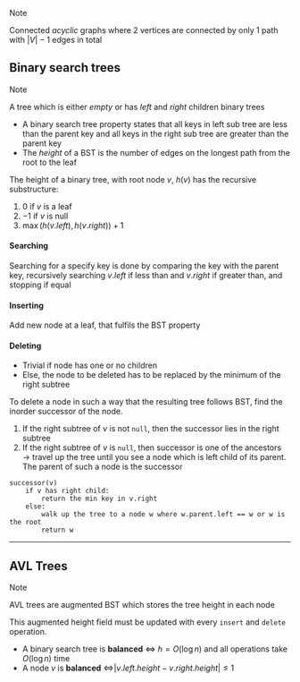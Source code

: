 >[!note]
>Connected *acyclic* graphs where 2 vertices are connected by only 1 path with $|V| - 1$ edges in total

## Binary search trees
>[!note]
>A tree which is either *empty* or has *left* and *right* children binary trees

- A binary search tree property states that all keys in left sub tree are less than the parent key and all keys in the right sub tree are greater than the parent key
- The *height* of a BST is the number of edges on the longest path from the root to the leaf

The height of a binary tree, with root node $v$, $h(v)$ has the recursive substructure:
1. $0$ if $v$ is a leaf
2. $-1$ if $v$ is null
3. $\max \Big(h(v.left), h(v.right)\Big) + 1$

#### Searching
Searching for a specify key is done by comparing the key with the parent key, recursively searching $v.left$ if less than and $v.right$ if greater than, and stopping if equal
#### Inserting
Add new node at a leaf, that fulfils the BST property
#### Deleting
- Trivial if node has one or no children
- Else, the node to be deleted has to be replaced by the minimum of the right subtree

To delete a node in such a way that the resulting tree follows BST, find the inorder successor of the node.

1. If the right subtree of $v$ is not `null`, then the successor lies in the right subtree
2. If the right subtree of $v$ is `null`, then successor is one of the ancestors → travel up the tree until you see a node which is left child of its parent. The parent of such a node is the successor

```
successor(v)
	if v has right child:
		return the min key in v.right
	else:
		walk up the tree to a node w where w.parent.left == w or w is the root
		return w
```

---

## AVL Trees
>[!note]
>AVL trees are augmented BST which stores the tree height in each node

This augmented height field must be updated with every `insert` and `delete` operation.

- A binary search tree is **balanced** $\iff$ $h = O(\log n)$ and all operations take $O(\log n)$ time
- A node $v$ is **balanced** $\iff$$| v.left.height - v.right.height | \leq 1$




